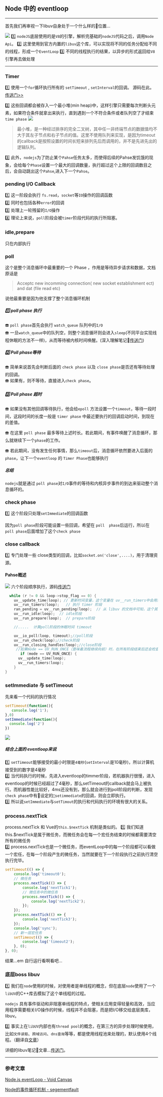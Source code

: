 ## Node 中的 eventloop

___
首先我们再审视一下libuv自身处于一个什么样的位置...

![](/blog_assets/node_libuv.png)
1️⃣ `nodeJS`底层使用的是`V8`的引擎，解析完基础的`nodeJS`代码之后，调用`Node Api`。
2️⃣  这里使用到官方内置的`libuv`这个库，可以实现将不同的任务分配给不同的线程，形成一个`EventLoop`
3️⃣ 不同的线程执行的结果，以异步的形式返回给`V8`引擎再去做处理

___

### Timer
1️⃣ 使用一个`for`循环执行所有的 `setTimeout` , `setInterval`的回调。
源码在此。[传送门>>](https://github.com/libuv/libuv/blob/9ed3ed5fcb3f19eccd3d29848ae2ff0cfd577de9/src/unix/timer.c#L150)

2️⃣ 这些回调都会被存入一个最小堆(min heap)中，这样引擎只需要每次判断头元素，如果符合条件就拿出来执行，直到遇到一个不符合条件或者队列空了才结束`time phase`
![](/blog_assets/min_set.png)
>最小堆，是一种经过排序的完全二叉树，其中任一非终端节点的数据值均不大于其左子节点和右子节点的值。这里不使用队列来实现，是因为timeout的callback是按照设置的时间长短来排列先后而调用的，并不是先进先出的逻辑队列。

3️⃣ 此外，`nodejs`为了防止某个`Pahse`任务太多，而使得后续的Pahse发饥饿的现象，会给每个`Phase`设置一个最大的回调数量，执行超过这个上限的回调数目之后，会自动跳出这个`Pahse`,进入下一个`Pahse`。

### pending I/O Callback
1️⃣ 这一阶段会执行 `fs.read`，`socket`等`IO`操作的回调函数   
2️⃣ 同时也包括各种`error`的回调    
3️⃣ 处理上一轮残留的`I/O`操作  
4️⃣ 理论上来说，`poll`阶段会被`timer`阶段代码的执行所阻塞。   

### idle,prepare 
只在内部执行

### poll 
这个是整个消息循环中最重要的一个 Phase ，作用是等待异步请求和数据，文档原话是
>Acceptc new incomming connection( new socket establishment ect) and dat (file read etc)

说他最重要是因为他支撑了整个消息循环机制  

##### 1️⃣ poll phase 执行
☎️ `poll phase`首先会执行 `watch_queue` 队列中的`I/O`  
☎️ 一旦`watch_queue`中的队列空，则整个消息循环则会进入`sleep`(不同平台实现线程休眠的方法不一样)，从而等待被内核时间唤醒。(深入理解笔记📒[传送门](/node/core/node_io.md))

##### 2️⃣ Poll phase等待
☎️ 简单来说首先会判断后面的 `check phase` 以及 `close phase`是否还有等待处理的回调。  
☎️ 如果有，则不等待，直接进入`check phase`。     

##### 3️⃣ Poll phase 超时
☎️ 如果没有其他回调等待执行，他会给`epoll` 方法设置一个`timeout`，等待一段时间，这段时间的长度一般是 `timer phase` 中最近要执行的回调启动时间，到现在的差值。

☎️ 在这里 `poll phase` 最多等待上述时长。若此期间，有事件唤醒了消息循环，那么就继续下一个`phase`的工作。

☎️ 若此期间，没有发生任何事情，那么`timeout`后，消息循环依然要进入后面的 `phase`，让下一个`eventloop` 的 `Timer Phase`也能够执行

##### 总结
`nodejs`就是通过 `poll phase`对`I/O`事件的等待和内核异步事件的到达来驱动整个消息循环的。


### check phase
1️⃣ 这个阶段只处理`setImmediate`的回调函数  

因为`poll phase`阶段可能设置一些回调，希望在 `poll  phase`后运行，所以在`poll phase`后面增加了这个`check phase`

### close callback
1️⃣ 专门处理一些 close类型的回调，比如`socket.on('close',....)`，用于清理资源。

#### Pahse概述
![](/blog_assets/eventLoop_in_node.png)
六个阶段顺序执行，源码[传送门](https://github.com/libuv/libuv/blob/v1.x/src/unix/core.c#L359)
```c
  while (r != 0 && loop->stop_flag == 0) {
    uv__update_time(loop); // 更新时间变量，这个变量在 uv__run_timers中会用到
    uv__run_timers(loop);   // 执行 timer 阶段
    ran_pending = uv__run_pending(loop);  // 从 libuv 的文档中可知，这个其实就是 I/O callback阶段，返回的 ran_pending 表明队列是否为空
    uv__run_idle(loop);  // idle阶段
    uv__run_prepare(loop);  // prepare阶段

    //.....  计算poll阶段的休眠时间 timeout

    uv__io_poll(loop, timeout);//poll阶段
    uv__run_check(loop);//check阶段
    uv__run_closing_handles(loop);//close阶段
     //如果mode == UV_RUN_ONCE（意味着流程继续向前）时，在所有阶段结束后还会检查一次timers
       if (mode == UV_RUN_ONCE) {
      uv__update_time(loop);
      uv__run_timers(loop);
    }
}
```



### setImmediate 与 setTimeout
先来看一个代码的执行情况
```js
setTimeout(function(){
   console.log('1');
},0)
setImmediate(function(){
  console.log('2')
})
```
![](/blog_assets/setImmediate_timeout.png)  

##### 结合上面的 eventloop来说
1️⃣ `setTimeout`能够接受的最小时限是`4毫秒`(`setInterval`是10毫秒)，所以计算机接受到的数字是4毫秒  
2️⃣  当代码执行的时候，先进入eventloop的timmer阶段，若机器执行很慢，进入eventloop的时候已经超过了4毫秒，那么setTimeout的callback就会马上被执行。而机器性能比较好，4ms还没有到，那么就会进行到poll阶段的判断，发现`check phase`中有设定的`setimmediate`的回调，则会立即执行。  
3️⃣ 所以说`setImmediate`与`setTimout`的执行和代码执行的环境有很大的关系。  


### process.nextTick
process.nextTick 和 Vue的`this.$nextTick` 机制是类似的。
1️⃣ 我们知道 this.$nextTick是属于微任务，而微任务会在每一个宏任务结束的时候都需要清空所有的微任务  
2️⃣ process.nextTick也是一个微任务，而eventLoop中的每一个阶段都可以看做一个宏任，在每一个阶段产生的微任务，当然就要在下一个阶段执行之前执行清空执行完毕。 
```js
setTimeout(() => {
    console.log('timeout0');
    // 微任务
    process.nextTick(() => {
        console.log('nextTick1');
        // 微任务中的微任务
        process.nextTick(() => {
            console.log('nextTick2');
        });
    });
    process.nextTick(() => {
        console.log('nextTick3');
    });
    console.log('sync');
    // 新一层宏任务
    setTimeout(() => {
        console.log('timeout2');
    }, 0);
}, 0);
```
结果...em 自行运行看啊看吧...


### 底层boss libuv

1️⃣ 我们在`node`使用的时候，对使用者是单线程的概念，但在底层`node`使用了一个`libUV`的C++库去模拟了这个单线程的过程。

`nodejs` 具有事件驱动和非阻塞单线程的特点，使相关应用变得轻量和高效，当应用程序需要相关I/O操作的时候，线程并不会阻塞，而是把I/O移交给底层类库，libuv。

2️⃣ 事实上在`libUV`内部也有`thread pool`的概念，在第三方的异步处理时候使用，比如`文件读取`、`跨域访问`、`dns查询`等等，都是使用线程池来处理的，默认使用4个线程。（翻译自[文章](https://link.juejin.im/?target=http%3A%2F%2Fvoidcanvas.com%2Fnodejs-event-loop%2F)）

详细的libuv笔记📒文章...[传送门](./libUV.md)。


___
### 参考文章
[Node.js eventLoop - Void Canvas](http://voidcanvas.com/nodejs-event-loop/)

[Node的事件循环机制 - segementfault](https://segmentfault.com/a/1190000013102056)

